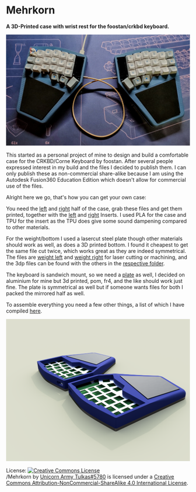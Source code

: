 # Mehrkorn
<b> A 3D-Printed case with wrist rest for the foostan/crkbd keyboard. </b>

![Photo of my case](https://github.com/Unicorn-Tulkas/Mehrkorn/blob/main/images/top%20down.jpg)

This started as a personal project of mine to design and build a comfortable case for the CRKBD/Corne Keyboard by foostan. After several people expressed interest in my build and the files I decided to publish them. 
I can only publish these as non-commercial share-alike because I am using the Autodesk Fusion360 Education Edition which doesn't allow for commercial use of the files. 


Alright here we go, that's how you can get your own case:

You need the [left](https://github.com/Unicorn-Tulkas/Mehrkorn/blob/main/stl%20Files/case%20and%20wrist%20rest%20left.stl "case and wrist rest left.stl") and [right](https://github.com/Unicorn-Tulkas/corne-heavy/blob/main/stl%20Files/case%20and%20wrist%20rest%20right.stl "case and wrist rest right.stl") half of the case, grab these files and get them printed, together with the [left](https://github.com/Unicorn-Tulkas/Mehrkorn/blob/main/stl%20Files/Insert%20left.stl "Insert left.stl") and [right](https://github.com/Unicorn-Tulkas/Mehrkorn/blob/main/stl%20Files/Insert%20right.stl "Insert right.stl") Inserts. I used PLA for the case and TPU for the insert as the TPU does give some sound dampening compared to other materials.

For the weight/bottom I used a lasercut steel plate though other materials should work as well, as does a 3D printed bottom. I found it cheapest to get the same file cut twice, which works great as they are indeed symmetrical. The files are [weight left](https://github.com/Unicorn-Tulkas/Mehrkorn/blob/main/dxf%20Files/weight%20left.dxf "weight left.dxf") and [weight right](https://github.com/Unicorn-Tulkas/Mehrkorn/blob/main/dxf%20Files/weight%20right.dxf "weight right.dxf") for laser cutting or machining, and the 3dp files can be found with the others in the [respective folder](https://github.com/Unicorn-Tulkas/Mehrkorn/tree/main/stl%20Files "dxf Files").

The keyboard is sandwich mount, so we need a [plate](https://github.com/Unicorn-Tulkas/Mehrkorn/blob/main/dxf%20Files/plate%20left.dxf "plate left.dxf") as well, I decided on aluminium for mine but 3d printed, pom, fr4, and the like should work just fine. The plate is symmetrical as well but if someone wants files for both I packed the mirrored half as well. 

To assemble everything you need a few other things, a list of which I have compiled [here](https://github.com/Unicorn-Tulkas/Mehrkorn/blob/main/shopping%20list/shoppinglist.md "shoppinglist.md").

![Fusion Render of the assembled case](https://github.com/Unicorn-Tulkas/Mehrkorn/blob/main/images/Render.png "Render.png")

License:
<a rel="license" href="http://creativecommons.org/licenses/by-nc-sa/4.0/"><img alt="Creative Commons License" style="border-width:0" src="https://i.creativecommons.org/l/by-nc-sa/4.0/88x31.png" /></a><br /><span xmlns:dct="http://purl.org/dc/terms/" property="dct:title">/Mehrkorn</span> by <a xmlns:cc="http://creativecommons.org/ns#" href="https://github.com/Unicorn-Tulkas/Mehrkorn" property="cc:attributionName" rel="cc:attributionURL">Unicorn Army Tulkas#5780</a> is licensed under a <a rel="license" href="http://creativecommons.org/licenses/by-nc-sa/4.0/">Creative Commons Attribution-NonCommercial-ShareAlike 4.0 International License</a>.
